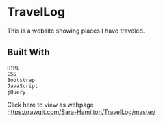 # TravelLog

This is a website showing places I have traveled.

## Built With

    HTML
    CSS
    Bootstrap
    JavaScript
    jQuery

Click here to view as webpage  
https://rawgit.com/Sara-Hamilton/TravelLog/master/
